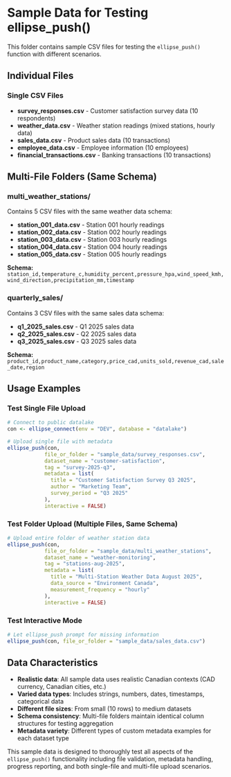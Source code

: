 # Sample Data for Testing ellipse_push()

This folder contains sample CSV files for testing the `ellipse_push()` function with different scenarios.

## Individual Files

### Single CSV Files
- **survey_responses.csv** - Customer satisfaction survey data (10 respondents)
- **weather_data.csv** - Weather station readings (mixed stations, hourly data)
- **sales_data.csv** - Product sales data (10 transactions)
- **employee_data.csv** - Employee information (10 employees)
- **financial_transactions.csv** - Banking transactions (10 transactions)

## Multi-File Folders (Same Schema)

### multi_weather_stations/
Contains 5 CSV files with the same weather data schema:
- **station_001_data.csv** - Station 001 hourly readings
- **station_002_data.csv** - Station 002 hourly readings  
- **station_003_data.csv** - Station 003 hourly readings
- **station_004_data.csv** - Station 004 hourly readings
- **station_005_data.csv** - Station 005 hourly readings

**Schema:** `station_id,temperature_c,humidity_percent,pressure_hpa,wind_speed_kmh,wind_direction,precipitation_mm,timestamp`

### quarterly_sales/
Contains 3 CSV files with the same sales data schema:
- **q1_2025_sales.csv** - Q1 2025 sales data
- **q2_2025_sales.csv** - Q2 2025 sales data
- **q3_2025_sales.csv** - Q3 2025 sales data

**Schema:** `product_id,product_name,category,price_cad,units_sold,revenue_cad,sale_date,region`

## Usage Examples

### Test Single File Upload
```r
# Connect to public datalake
con <- ellipse_connect(env = "DEV", database = "datalake")

# Upload single file with metadata
ellipse_push(con, 
            file_or_folder = "sample_data/survey_responses.csv",
            dataset_name = "customer-satisfaction",
            tag = "survey-2025-q3",
            metadata = list(
              title = "Customer Satisfaction Survey Q3 2025",
              author = "Marketing Team",
              survey_period = "Q3 2025"
            ),
            interactive = FALSE)
```

### Test Folder Upload (Multiple Files, Same Schema)
```r
# Upload entire folder of weather station data
ellipse_push(con,
            file_or_folder = "sample_data/multi_weather_stations",
            dataset_name = "weather-monitoring",
            tag = "stations-aug-2025",
            metadata = list(
              title = "Multi-Station Weather Data August 2025",
              data_source = "Environment Canada",
              measurement_frequency = "hourly"
            ),
            interactive = FALSE)
```

### Test Interactive Mode
```r
# Let ellipse_push prompt for missing information
ellipse_push(con, file_or_folder = "sample_data/sales_data.csv")
```

## Data Characteristics

- **Realistic data**: All sample data uses realistic Canadian contexts (CAD currency, Canadian cities, etc.)
- **Varied data types**: Includes strings, numbers, dates, timestamps, categorical data
- **Different file sizes**: From small (10 rows) to medium datasets
- **Schema consistency**: Multi-file folders maintain identical column structures for testing aggregation
- **Metadata variety**: Different types of custom metadata examples for each dataset type

This sample data is designed to thoroughly test all aspects of the `ellipse_push()` functionality including file validation, metadata handling, progress reporting, and both single-file and multi-file upload scenarios.
